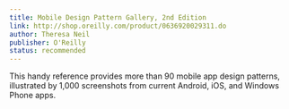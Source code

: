 ```yaml
---
title: Mobile Design Pattern Gallery, 2nd Edition
link: http://shop.oreilly.com/product/0636920029311.do
author: Theresa Neil
publisher: O'Reilly
status: recommended
---
```


This handy reference provides more than 90 mobile app design patterns, illustrated by 1,000 screenshots from current Android, iOS, and Windows Phone apps.